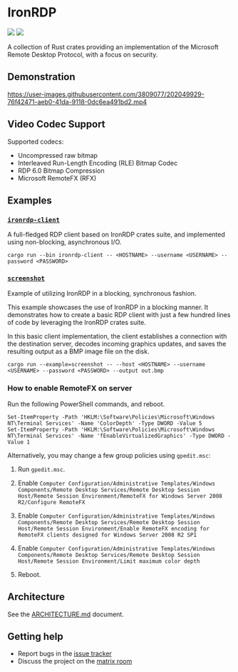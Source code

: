 # IronRDP

[![](https://docs.rs/ironrdp/badge.svg)](https://docs.rs/ironrdp/) [![](https://img.shields.io/crates/v/ironrdp)](https://crates.io/crates/ironrdp)

A collection of Rust crates providing an implementation of the Microsoft Remote Desktop Protocol, with a focus on security.

## Demonstration

<https://user-images.githubusercontent.com/3809077/202049929-76f42471-aeb0-41da-9118-0dc6ea491bd2.mp4>

## Video Codec Support

Supported codecs:

- Uncompressed raw bitmap
- Interleaved Run-Length Encoding (RLE) Bitmap Codec
- RDP 6.0 Bitmap Compression
- Microsoft RemoteFX (RFX)

## Examples

### [`ironrdp-client`](https://github.com/Devolutions/IronRDP/tree/master/crates/ironrdp-client)

A full-fledged RDP client based on IronRDP crates suite, and implemented using non-blocking, asynchronous I/O.

```shell
cargo run --bin ironrdp-client -- <HOSTNAME> --username <USERNAME> --password <PASSWORD>
```

### [`screenshot`](https://github.com/Devolutions/IronRDP/blob/master/crates/ironrdp/examples/screenshot.rs)

Example of utilizing IronRDP in a blocking, synchronous fashion.

This example showcases the use of IronRDP in a blocking manner. It
demonstrates how to create a basic RDP client with just a few hundred lines
of code by leveraging the IronRDP crates suite.

In this basic client implementation, the client establishes a connection
with the destination server, decodes incoming graphics updates, and saves the
resulting output as a BMP image file on the disk.

```shell
cargo run --example=screenshot -- --host <HOSTNAME> --username <USERNAME> --password <PASSWORD> --output out.bmp
```

### How to enable RemoteFX on server

Run the following PowerShell commands, and reboot.

```pwsh
Set-ItemProperty -Path 'HKLM:\Software\Policies\Microsoft\Windows NT\Terminal Services' -Name 'ColorDepth' -Type DWORD -Value 5
Set-ItemProperty -Path 'HKLM:\Software\Policies\Microsoft\Windows NT\Terminal Services' -Name 'fEnableVirtualizedGraphics' -Type DWORD -Value 1
```

Alternatively, you may change a few group policies using `gpedit.msc`:

1. Run `gpedit.msc`.

2. Enable `Computer Configuration/Administrative Templates/Windows Components/Remote Desktop Services/Remote Desktop Session Host/Remote Session Environment/RemoteFX for Windows Server 2008 R2/Configure RemoteFX`

3. Enable `Computer Configuration/Administrative Templates/Windows Components/Remote Desktop Services/Remote Desktop Session Host/Remote Session Environment/Enable RemoteFX encoding for RemoteFX clients designed for Windows Server 2008 R2 SP1`

4. Enable `Computer Configuration/Administrative Templates/Windows Components/Remote Desktop Services/Remote Desktop Session Host/Remote Session Environment/Limit maximum color depth`

5. Reboot.

## Architecture

See the [ARCHITECTURE.md](https://github.com/Devolutions/IronRDP/blob/master/ARCHITECTURE.md) document.

## Getting help

- Report bugs in the [issue tracker](https://github.com/Devolutions/IronRDP/issues)
- Discuss the project on the [matrix room](https://matrix.to/#/#IronRDP:matrix.org)